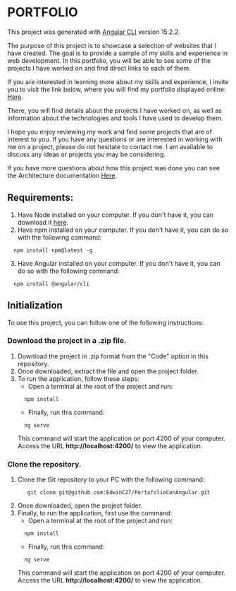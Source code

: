 # PORTFOLIO

This project was generated with [Angular CLI](https://github.com/angular/angular-cli) version 15.2.2.


The purpose of this project is to showcase a selection of websites that I have created. The goal is to provide a sample of my skills and experience in web development. In this portfolio, you will be able to see some of the projects I have worked on and find direct links to each of them.


If you are interested in learning more about my skills and experience, I invite you to visit the link below, where you will find my portfolio displayed online:   [Here](https://edwincastillo.netlify.app/).

There, you will find details about the projects I have worked on, as well as information about the technologies and tools I have used to develop them.

I hope you enjoy reviewing my work and find some projects that are of interest to you. If you have any questions or are interested in working with me on a project, please do not hesitate to contact me. I am available to discuss any ideas or projects you may be considering.

If you have more questions about how this project was done you can see the Architecture documentation [Here](https://github.com/EdwinC27/PortafolioConAngular/blob/main/documentacionArquitectura.md).


## Requirements:
1. Have Node installed on your computer. If you don't have it, you can download it <a href="https://nodejs.org/en/">here</a>.
2. Have npm installed on your computer. If you don't have it, you can do so with the following command: 
  ```  
    npm install npm@latest -g
  ```
3. Have Angular installed on your computer. If you don't have it, you can do so with the following command:
  ```  
    npm install @angular/cli
  ```

## Initialization
To use this project, you can follow one of the following instructions:


### Download the project in a .zip file.
1. Download the project in .zip format from the "Code" option in this repository.
2. Once downloaded, extract the file and open the project folder.
3. To run the application, follow these steps:
    - Open a terminal at the root of the project and run:
     ```  
       npm install
     ```
     - Finally, run this command:
     ```  
       ng serve
     ```
     This command will start the application on port 4200 of your computer. Access the URL **http://localhost:4200/** to view the application.
     

### Clone the repository.
1. Clone the Git repository to your PC with the following command:
    ```  
       git clone git@github.com:EdwinC27/PortafolioConAngular.git
    ```
2. Once downloaded, open the project folder.
3. Finally, to run the application, first use the command:
     - Open a terminal at the root of the project and run:
     ```  
       npm install
     ```
     - Finally, run this command:
     ```  
       ng serve
     ```
     This command will start the application on port 4200 of your computer. Access the URL **http://localhost:4200/** to view the application.
     
